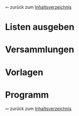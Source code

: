 ⇦ zurück zum [Inhaltsverzeichnis](README.md)

# Listen ausgeben #
# Versammlungen #
# Vorlagen #
# Programm #

⇦ zurück zum [Inhaltsverzeichnis](README.md)